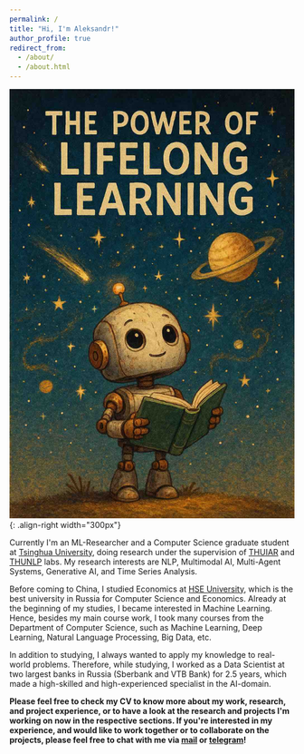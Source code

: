 ```yaml
---
permalink: /
title: "Hi, I'm Aleksandr!"
author_profile: true
redirect_from: 
  - /about/
  - /about.html
---
```


![Illustation of the life philosophy](/images/The_Power_of_Lifelong_Learning_smaller.jpg){: .align-right width="300px"}

Currently I'm an ML-Researcher and a Computer Science graduate student at [Tsinghua University](https://www.tsinghua.edu.cn/en/About/General_Information.htm), doing research under the supervision of [THUIAR](https://thuiar.github.io/) and [THUNLP](https://nlp.csai.tsinghua.edu.cn/) labs. My research interests are NLP, Multimodal AI, Multi-Agent Systems, Generative AI, and Time Series Analysis. 

Before coming to China, I studied Economics at [HSE University](https://www.hse.ru/en/), which is the best university in Russia for Computer Science and Economics. Already at the beginning of my studies, I became interested in Machine Learning. Hence, besides my main course work, I took many courses from the Department of Computer Science, such as Machine Learning, Deep Learning, Natural Language Processing, Big Data, etc.

In addition to studying, I always wanted to apply my knowledge to real-world problems. Therefore, while studying, I worked as a Data Scientist at two largest banks in Russia (Sberbank and VTB Bank) for 2.5 years, which made a high-skilled and high-experienced specialist in the AI-domain. 

**Please feel free to check my CV to know more about my work, research, and project experience, or to have a look at the research and projects I'm working on now in the respective sections. If you're interested in my experience, and would like to work together or to collaborate on the projects, please feel free to chat with me via [mail](mailto:algazinovalexandr@gmail.com) or [telegram](https://t.me/krasnorechivyy)!**
